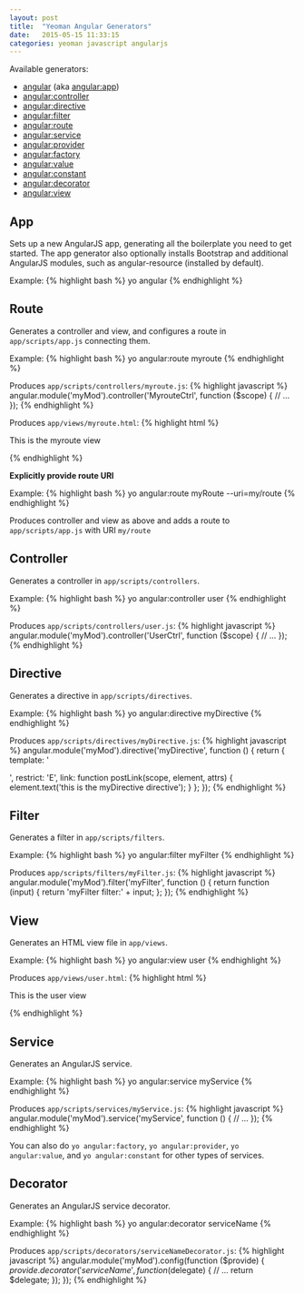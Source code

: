 ```yaml
---
layout: post
title:  "Yeoman Angular Generators"
date:   2015-05-15 11:33:15
categories: yeoman javascript angularjs
---
```


Available generators:

* [angular](#app) (aka [angular:app](#app))
* [angular:controller](#controller)
* [angular:directive](#directive)
* [angular:filter](#filter)
* [angular:route](#route)
* [angular:service](#service)
* [angular:provider](#service)
* [angular:factory](#service)
* [angular:value](#service)
* [angular:constant](#service)
* [angular:decorator](#decorator)
* [angular:view](#view)

## App
Sets up a new AngularJS app, generating all the boilerplate you need to get started. The app generator also optionally installs Bootstrap and additional AngularJS modules, such as angular-resource (installed by default).

Example:
{% highlight bash %}
yo angular
{% endhighlight %}

## Route
Generates a controller and view, and configures a route in `app/scripts/app.js` connecting them.

Example:
{% highlight bash %}
yo angular:route myroute
{% endhighlight %}

Produces `app/scripts/controllers/myroute.js`:
{% highlight javascript %}
angular.module('myMod').controller('MyrouteCtrl', function ($scope) {
  // ...
});
{% endhighlight %}

Produces `app/views/myroute.html`:
{% highlight html %}
<p>This is the myroute view</p>
{% endhighlight %}

**Explicitly provide route URI**

Example:
{% highlight bash %}
yo angular:route myRoute --uri=my/route
{% endhighlight %}

Produces controller and view as above and adds a route to `app/scripts/app.js`
with URI `my/route`

## Controller
Generates a controller in `app/scripts/controllers`.

Example:
{% highlight bash %}
yo angular:controller user
{% endhighlight %}

Produces `app/scripts/controllers/user.js`:
{% highlight javascript %}
angular.module('myMod').controller('UserCtrl', function ($scope) {
  // ...
});
{% endhighlight %}

## Directive
Generates a directive in `app/scripts/directives`.

Example:
{% highlight bash %}
yo angular:directive myDirective
{% endhighlight %}

Produces `app/scripts/directives/myDirective.js`:
{% highlight javascript %}
angular.module('myMod').directive('myDirective', function () {
  return {
    template: '<div></div>',
    restrict: 'E',
    link: function postLink(scope, element, attrs) {
      element.text('this is the myDirective directive');
    }
  };
});
{% endhighlight %}

## Filter
Generates a filter in `app/scripts/filters`.

Example:
{% highlight bash %}
yo angular:filter myFilter
{% endhighlight %}

Produces `app/scripts/filters/myFilter.js`:
{% highlight javascript %}
angular.module('myMod').filter('myFilter', function () {
  return function (input) {
    return 'myFilter filter:' + input;
  };
});
{% endhighlight %}

## View
Generates an HTML view file in `app/views`.

Example:
{% highlight bash %}
yo angular:view user
{% endhighlight %}

Produces `app/views/user.html`:
{% highlight html %}
<p>This is the user view</p>
{% endhighlight %}

## Service
Generates an AngularJS service.

Example:
{% highlight bash %}
yo angular:service myService
{% endhighlight %}

Produces `app/scripts/services/myService.js`:
{% highlight javascript %}
angular.module('myMod').service('myService', function () {
  // ...
});
{% endhighlight %}

You can also do `yo angular:factory`, `yo angular:provider`, `yo angular:value`, and `yo angular:constant` for other types of services.

## Decorator
Generates an AngularJS service decorator.

Example:
{% highlight bash %}
yo angular:decorator serviceName
{% endhighlight %}

Produces `app/scripts/decorators/serviceNameDecorator.js`:
{% highlight javascript %}
angular.module('myMod').config(function ($provide) {
    $provide.decorator('serviceName', function ($delegate) {
      // ...
      return $delegate;
    });
  });
{% endhighlight %}